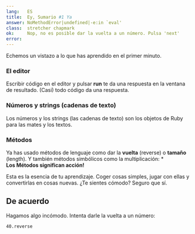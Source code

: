 ```yaml
---
lang:   ES
title:  Ey, Sumario #1 Ya
answer: NoMethodError|undefined|-e:in `eval'
class:  stretcher chapmark
ok:     Nop, no es posible dar la vuelta a un número. Pulsa 'next'
error:  
---
```


Echemos un vistazo a lo que has aprendido en el primer minuto.

### El editor
Escribir código en el editor y pulsar __run__ te da una respuesta en la ventana de resultado.
(Casi) todo código da una respuesta.

### Números y strings (cadenas de texto)
Los números y los strings (las cadenas de texto) son los objetos de Ruby para las mates y los textos.

### Métodos
Ya has usado métodos de lenguaje como dar la __vuelta__ (reverse) o __tamaño__ (length). Y también métodos simbólicos como la multiplicación: \*  
__Los Métodos significan acción!__

Esta es la esencia de tu aprendizaje. Coger cosas simples, jugar con ellas y convertirlas en cosas nuevas. ¿Te sientes cómodo? Seguro que sí.

## De acuerdo

Hagamos algo incómodo. Intenta darle la vuelta a un número:

    40.reverse

